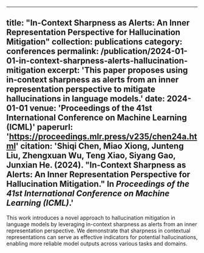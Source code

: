 


---
title: "In-Context Sharpness as Alerts: An Inner Representation Perspective for Hallucination Mitigation"
collection: publications
category: conferences
permalink: /publication/2024-01-01-in-context-sharpness-alerts-hallucination-mitigation
excerpt: 'This paper proposes using in-context sharpness as alerts from an inner representation perspective to mitigate hallucinations in language models.'
date: 2024-01-01
venue: 'Proceedings of the 41st International Conference on Machine Learning (ICML)'
paperurl: 'https://proceedings.mlr.press/v235/chen24a.html'
citation: 'Shiqi Chen, Miao Xiong, Junteng Liu, Zhengxuan Wu, Teng Xiao, Siyang Gao, Junxian He. (2024). &quot;In-Context Sharpness as Alerts: An Inner Representation Perspective for Hallucination Mitigation.&quot; In <i>Proceedings of the 41st International Conference on Machine Learning (ICML)</i>.'
---
This work introduces a novel approach to hallucination mitigation in language models by leveraging in-context sharpness as alerts from an inner representation perspective. We demonstrate that sharpness in contextual representations can serve as effective indicators for potential hallucinations, enabling more reliable model outputs across various tasks and domains.

